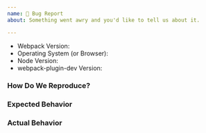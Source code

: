 ```yaml
---
name: 🐞 Bug Report
about: Something went awry and you'd like to tell us about it.

---
```


<!--
  ⚡️ katchow! We 💛 issues.

  Please - do not - remove this template.
  Please - do not - skip or remove parts of this template.
  Or your issue may be closed.

  👉🏽 Need help or support? Open a SUPPORT issue instead.
-->

- Webpack Version:
- Operating System (or Browser):
- Node Version:
- webpack-plugin-dev Version:

### How Do We Reproduce?

<!--
  Issues without minimal reproductions will be closed! Please provide one by:
  2. Work to isolate the problem and provide the exact steps in this issue, or
  3. Provide a minimal repository link (Read https://git.io/fNzHA for instructions). These may take more time to triage than the other options.
-->


### Expected Behavior


### Actual Behavior

<!--
  The situation may arise where some small code snippets also need to be provided. In that situation, please add your code below using Fenced Code Blocks (https://help.github.com/articles/creating-and-highlighting-code-blocks/)
-->
